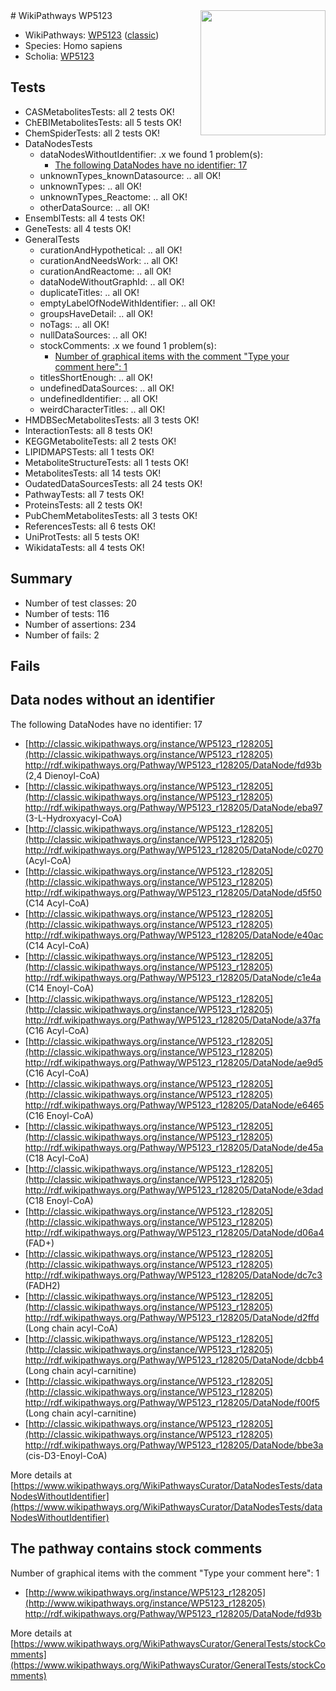 <img style="float: right; width: 200px" src="https://upload.wikimedia.org/wikipedia/commons/thumb/8/83/Wplogo_with_text_500.png/640px-Wplogo_with_text_500.png" />
# WikiPathways WP5123

* WikiPathways: [WP5123](https://wikipathways.org/pathways/WP5123) ([classic](https://classic.wikipathways.org/instance/WP5123))
* Species: Homo sapiens
* Scholia: [WP5123](https://scholia.toolforge.org/wikipathways/WP5123)
## Tests
* CASMetabolitesTests: all 2 tests OK!
* ChEBIMetabolitesTests: all 5 tests OK!
* ChemSpiderTests: all 2 tests OK!
* DataNodesTests
    * dataNodesWithoutIdentifier: .x we found 1 problem(s):
        * [The following DataNodes have no identifier: 17](#8792c497)
    * unknownTypes_knownDatasource: .. all OK!
    * unknownTypes: .. all OK!
    * unknownTypes_Reactome: .. all OK!
    * otherDataSource: .. all OK!
* EnsemblTests: all 4 tests OK!
* GeneTests: all 4 tests OK!
* GeneralTests
    * curationAndHypothetical: .. all OK!
    * curationAndNeedsWork: .. all OK!
    * curationAndReactome: .. all OK!
    * dataNodeWithoutGraphId: .. all OK!
    * duplicateTitles: .. all OK!
    * emptyLabelOfNodeWithIdentifier: .. all OK!
    * groupsHaveDetail: .. all OK!
    * noTags: .. all OK!
    * nullDataSources: .. all OK!
    * stockComments: .x we found 1 problem(s):
        * [Number of graphical items with the comment "Type your comment here": 1](#6f4bfb29)
    * titlesShortEnough: .. all OK!
    * undefinedDataSources: .. all OK!
    * undefinedIdentifier: .. all OK!
    * weirdCharacterTitles: .. all OK!
* HMDBSecMetabolitesTests: all 3 tests OK!
* InteractionTests: all 8 tests OK!
* KEGGMetaboliteTests: all 2 tests OK!
* LIPIDMAPSTests: all 1 tests OK!
* MetaboliteStructureTests: all 1 tests OK!
* MetabolitesTests: all 14 tests OK!
* OudatedDataSourcesTests: all 24 tests OK!
* PathwayTests: all 7 tests OK!
* ProteinsTests: all 2 tests OK!
* PubChemMetabolitesTests: all 3 tests OK!
* ReferencesTests: all 6 tests OK!
* UniProtTests: all 5 tests OK!
* WikidataTests: all 4 tests OK!


## Summary

* Number of test classes: 20
* Number of tests: 116
* Number of assertions: 234
* Number of fails: 2

## Fails

<a name="8792c497" />

## Data nodes without an identifier

The following DataNodes have no identifier: 17

* [http://classic.wikipathways.org/instance/WP5123_r128205](http://classic.wikipathways.org/instance/WP5123_r128205) http://rdf.wikipathways.org/Pathway/WP5123_r128205/DataNode/fd93b (2,4 Dienoyl-CoA)
* [http://classic.wikipathways.org/instance/WP5123_r128205](http://classic.wikipathways.org/instance/WP5123_r128205) http://rdf.wikipathways.org/Pathway/WP5123_r128205/DataNode/eba97 (3-L-Hydroxyacyl-CoA)
* [http://classic.wikipathways.org/instance/WP5123_r128205](http://classic.wikipathways.org/instance/WP5123_r128205) http://rdf.wikipathways.org/Pathway/WP5123_r128205/DataNode/c0270 (Acyl-CoA)
* [http://classic.wikipathways.org/instance/WP5123_r128205](http://classic.wikipathways.org/instance/WP5123_r128205) http://rdf.wikipathways.org/Pathway/WP5123_r128205/DataNode/d5f50 (C14 Acyl-CoA)
* [http://classic.wikipathways.org/instance/WP5123_r128205](http://classic.wikipathways.org/instance/WP5123_r128205) http://rdf.wikipathways.org/Pathway/WP5123_r128205/DataNode/e40ac (C14 Acyl-CoA)
* [http://classic.wikipathways.org/instance/WP5123_r128205](http://classic.wikipathways.org/instance/WP5123_r128205) http://rdf.wikipathways.org/Pathway/WP5123_r128205/DataNode/c1e4a (C14 Enoyl-CoA)
* [http://classic.wikipathways.org/instance/WP5123_r128205](http://classic.wikipathways.org/instance/WP5123_r128205) http://rdf.wikipathways.org/Pathway/WP5123_r128205/DataNode/a37fa (C16 Acyl-CoA)
* [http://classic.wikipathways.org/instance/WP5123_r128205](http://classic.wikipathways.org/instance/WP5123_r128205) http://rdf.wikipathways.org/Pathway/WP5123_r128205/DataNode/ae9d5 (C16 Acyl-CoA)
* [http://classic.wikipathways.org/instance/WP5123_r128205](http://classic.wikipathways.org/instance/WP5123_r128205) http://rdf.wikipathways.org/Pathway/WP5123_r128205/DataNode/e6465 (C16 Enoyl-CoA)
* [http://classic.wikipathways.org/instance/WP5123_r128205](http://classic.wikipathways.org/instance/WP5123_r128205) http://rdf.wikipathways.org/Pathway/WP5123_r128205/DataNode/de45a (C18 Acyl-CoA)
* [http://classic.wikipathways.org/instance/WP5123_r128205](http://classic.wikipathways.org/instance/WP5123_r128205) http://rdf.wikipathways.org/Pathway/WP5123_r128205/DataNode/e3dad (C18 Enoyl-CoA)
* [http://classic.wikipathways.org/instance/WP5123_r128205](http://classic.wikipathways.org/instance/WP5123_r128205) http://rdf.wikipathways.org/Pathway/WP5123_r128205/DataNode/d06a4 (FAD+)
* [http://classic.wikipathways.org/instance/WP5123_r128205](http://classic.wikipathways.org/instance/WP5123_r128205) http://rdf.wikipathways.org/Pathway/WP5123_r128205/DataNode/dc7c3 (FADH2)
* [http://classic.wikipathways.org/instance/WP5123_r128205](http://classic.wikipathways.org/instance/WP5123_r128205) http://rdf.wikipathways.org/Pathway/WP5123_r128205/DataNode/d2ffd (Long chain acyl-CoA)
* [http://classic.wikipathways.org/instance/WP5123_r128205](http://classic.wikipathways.org/instance/WP5123_r128205) http://rdf.wikipathways.org/Pathway/WP5123_r128205/DataNode/dcbb4 (Long chain acyl-carnitine)
* [http://classic.wikipathways.org/instance/WP5123_r128205](http://classic.wikipathways.org/instance/WP5123_r128205) http://rdf.wikipathways.org/Pathway/WP5123_r128205/DataNode/f00f5 (Long chain acyl-carnitine)
* [http://classic.wikipathways.org/instance/WP5123_r128205](http://classic.wikipathways.org/instance/WP5123_r128205) http://rdf.wikipathways.org/Pathway/WP5123_r128205/DataNode/bbe3a (cis-D3-Enoyl-CoA)


More details at [https://www.wikipathways.org/WikiPathwaysCurator/DataNodesTests/dataNodesWithoutIdentifier](https://www.wikipathways.org/WikiPathwaysCurator/DataNodesTests/dataNodesWithoutIdentifier)

<a name="6f4bfb29" />

## The pathway contains stock comments

Number of graphical items with the comment "Type your comment here": 1

* [http://www.wikipathways.org/instance/WP5123_r128205](http://www.wikipathways.org/instance/WP5123_r128205) http://rdf.wikipathways.org/Pathway/WP5123_r128205/DataNode/fd93b


More details at [https://www.wikipathways.org/WikiPathwaysCurator/GeneralTests/stockComments](https://www.wikipathways.org/WikiPathwaysCurator/GeneralTests/stockComments)

